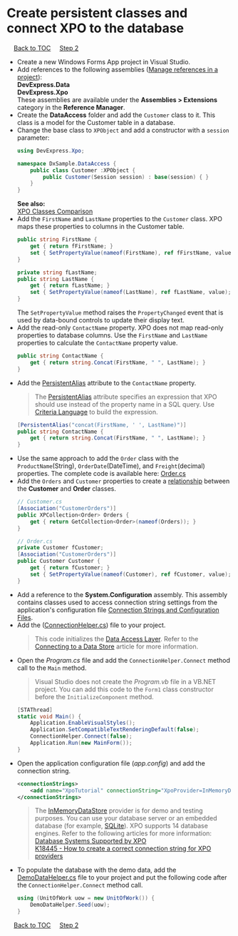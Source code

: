 # Create persistent classes and connect XPO to the database

&nbsp;&nbsp;&nbsp;
[Back to TOC](../../)
&nbsp;&nbsp;&nbsp;
[Step 2](/connect-data-grid-to-xpo-objects.md)   

* Create a new Windows Forms App project in Visual Studio.
* Add references to the following assemblies ([Manage references in a project](https://docs.microsoft.com/en-us/visualstudio/ide/managing-references-in-a-project)):  
  **DevExpress.Data**  
  **DevExpress.Xpo**  
  These assemblies are available under the **Assemblies > Extensions** category in the **Reference Manager**. 
* Create the **DataAccess** folder and add the `Customer` class to it. This class is a model for the Customer table in a database.
* Change the base class to `XPObject` and add a constructor with a `session` parameter:  
    ``` csharp
    using DevExpress.Xpo;

    namespace DxSample.DataAccess {
        public class Customer :XPObject {
            public Customer(Session session) : base(session) { }
        }
    }
    ```
    **See also:**   
    [XPO Classes Comparison](https://docs.devexpress.com/XPO/3311/concepts/xpo-classes-comparison)
* Add the `FirstName` and `LastName` properties to the `Customer` class. XPO maps these properties to columns in the Customer table.
    ```csharp
    public string FirstName {
        get { return fFirstName; }
        set { SetPropertyValue(nameof(FirstName), ref fFirstName, value); }
    }

    private string fLastName;
    public string LastName {
        get { return fLastName; }
        set { SetPropertyValue(nameof(LastName), ref fLastName, value); }
    }
    ```
    The `SetPropertyValue` method raises the `PropertyChanged` event that is used by data-bound controls to update their display text.
* Add the read-only `ContactName` property. XPO does not map read-only properties to database columns. Use the `FirstName` and `LastName` properties to calculate the `ContactName` property value.
    ```csharp
    public string ContactName {
        get { return string.Concat(FirstName, " ", LastName); }
    }
    ```
* Add the [PersistentAlias](https://docs.devexpress.com/XPO/DevExpress.Xpo.PersistentAliasAttribute) attribute to the `ContactName` property. 
  >The [PersistentAlias](https://docs.devexpress.com/XPO/DevExpress.Xpo.PersistentAliasAttribute) attribute specifies an expression that XPO should use instead of the property name in a SQL query. Use [Criteria Language](https://docs.devexpress.com/CoreLibraries/4928/devexpress-data-library/criteria-language-syntax) to build the expression. 
    ```csharp
    [PersistentAlias("concat(FirstName, ' ', LastName)")]
    public string ContactName {
        get { return string.Concat(FirstName, " ", LastName); }
    }
    ```
* Use the same approach to add the `Order` class with the `ProductName`(String), `OrderDate`(DateTime), and `Freight`(decimal) properties. The complete code is available here: [Order.cs](/Tutorials/WinForms/Classic/CS/DataAccess/Order.cs)  
* Add the `Orders` and `Customer` properties to create a [relationship](https://docs.devexpress.com/XPO/2041/concepts/relationships-between-objects) between the **Customer** and **Order** classes.
    ```csharp
    // Customer.cs
    [Association("CustomerOrders")]
    public XPCollection<Order> Orders {
        get { return GetCollection<Order>(nameof(Orders)); }
    }
    
    // Order.cs
    private Customer fCustomer;
    [Association("CustomerOrders")]
    public Customer Customer {
        get { return fCustomer; }
        set { SetPropertyValue(nameof(Customer), ref fCustomer, value); }
    }
    ```
* Add a reference to the **System.Configuration** assembly. This assembly contains classes used to access connection string settings from the application's configuration file [Connection Strings and Configuration Files](https://docs.microsoft.com/en-us/dotnet/framework/data/adonet/connection-strings-and-configuration-files).
* Add the ([ConnectionHelper.cs](/Tutorials/WinForms/Classic/CS/DataAccess/ConnectionHelper.cs)) file to your project. 
  >This code initializes the [Data Access Layer](https://docs.devexpress.com/XPO/2121/Feature-Center/Connecting-to-a-Data-Store/Data-Access-Layer). Refer to the [Connecting to a Data Store](https://docs.devexpress.com/XPO/2020/feature-center/connecting-to-a-data-store) article for more information.
* Open the *Program.cs* file and add the `ConnectionHelper.Connect` method call to the `Main` method.
  >Visual Studio does not create the *Program.vb* file in a VB.NET project. You can add this code to the `Form1` class constructor before the `InitializeComponent` method.
    ```csharp
    [STAThread]
    static void Main() {
        Application.EnableVisualStyles();
        Application.SetCompatibleTextRenderingDefault(false);
        ConnectionHelper.Connect(false);
        Application.Run(new MainForm());
    }
    ```
* Open the application configuration file (*app.config*) and add the connection string. 
    ```xml
    <connectionStrings>
        <add name="XpoTutorial" connectionString="XpoProvider=InMemoryDataStore"/>
    </connectionStrings>
    ```
    >The [InMemoryDataStore](https://docs.devexpress.com/XPO/DevExpress.Xpo.DB.InMemoryDataStore) provider is for demo and testing purposes. You can use your database server or an embedded database (for example, [SQLite](https://www.sqlite.org/index.html)). XPO supports 14 database engines. Refer to the following articles for more information:\
    >[Database Systems Supported by XPO](https://docs.devexpress.com/XPO/2114/Fundamentals/Database-Systems-Supported-by-XPO)\
    >[K18445 - How to create a correct connection string for XPO providers](https://www.devexpress.com/Support/Center/Question/Details/K18445)
* To populate the database with the demo data, add the [DemoDataHelper.cs](/Tutorials/WinForms/Classic/CS/DataAccess/DemoDataHelper.cs) file to your project and put the following code after the `ConnectionHelper.Connect` method call.
    ```csharp
    using (UnitOfWork uow = new UnitOfWork()) {
        DemoDataHelper.Seed(uow);
    }
    ```
&nbsp;&nbsp;&nbsp;
[Back to TOC](../../)
&nbsp;&nbsp;&nbsp;
[Step 2](/connect-data-grid-to-xpo-objects.md)   

